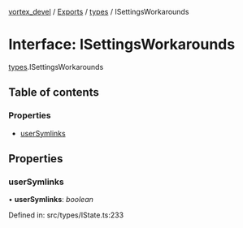 [vortex_devel](../README.md) / [Exports](../modules.md) / [types](../modules/types.md) / ISettingsWorkarounds

# Interface: ISettingsWorkarounds

[types](../modules/types.md).ISettingsWorkarounds

## Table of contents

### Properties

- [userSymlinks](types.isettingsworkarounds.md#usersymlinks)

## Properties

### userSymlinks

• **userSymlinks**: *boolean*

Defined in: src/types/IState.ts:233
